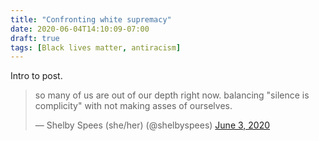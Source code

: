```yaml
---
title: "Confronting white supremacy"
date: 2020-06-04T14:10:09-07:00
draft: true
tags: [Black lives matter, antiracism]
---
```


Intro to post.

<!--more-->

<blockquote class="twitter-tweet" data-conversation="none"><p lang="en" dir="ltr">so many of us are out of our depth right now. balancing &quot;silence is complicity&quot; with not making asses of ourselves.</p>&mdash; Shelby Spees (she/her) (@shelbyspees) <a href="https://twitter.com/shelbyspees/status/1268249284710813697?ref_src=twsrc%5Etfw">June 3, 2020</a></blockquote> <script async src="https://platform.twitter.com/widgets.js" charset="utf-8"></script>
